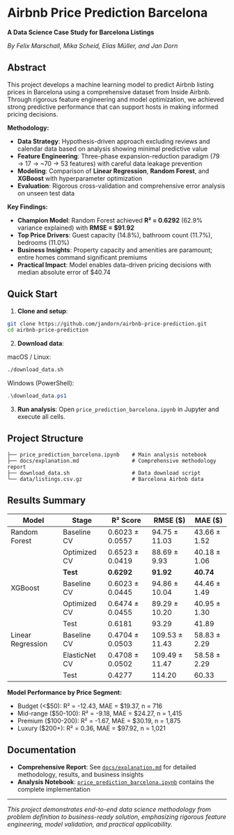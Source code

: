 # Airbnb Price Prediction Barcelona

**A Data Science Case Study for Barcelona Listings**

*By Felix Marschall, Mika Scheid, Elias Müller, and Jan Dorn*

## Abstract

This project develops a machine learning model to predict Airbnb listing prices in Barcelona using a comprehensive dataset from Inside Airbnb. Through rigorous feature engineering and model optimization, we achieved strong predictive performance that can support hosts in making informed pricing decisions.

**Methodology:**
- **Data Strategy**: Hypothesis-driven approach excluding reviews and calendar data based on analysis showing minimal predictive value
- **Feature Engineering**: Three-phase expansion-reduction paradigm (79 → 17 → ~70 → 53 features) with careful data leakage prevention
- **Modeling**: Comparison of **Linear Regression**, **Random Forest**, and **XGBoost** with hyperparameter optimization
- **Evaluation**: Rigorous cross-validation and comprehensive error analysis on unseen test data

**Key Findings:**
- **Champion Model**: Random Forest achieved **R² = 0.6292** (62.9% variance explained) with **RMSE = $91.92**
- **Top Price Drivers**: Guest capacity (14.8%), bathroom count (11.7%), bedrooms (11.0%)
- **Business Insights**: Property capacity and amenities are paramount; entire homes command significant premiums
- **Practical Impact**: Model enables data-driven pricing decisions with median absolute error of $40.74

## Quick Start

1. **Clone and setup**:
```bash
git clone https://github.com/jandorn/airbnb-price-prediction.git
cd airbnb-price-prediction
```

2. **Download data**:

macOS / Linux:
```bash
./download_data.sh
```

Windows (PowerShell):
```powershell
.\download_data.ps1
```

3. **Run analysis**:
Open `price_prediction_barcelona.ipynb` in Jupyter and execute all cells.

## Project Structure

```
├── price_prediction_barcelona.ipynb    # Main analysis notebook
├── docs/explanation.md                 # Comprehensive methodology report
├── download_data.sh                    # Data download script
└── data/listings.csv.gz                # Barcelona Airbnb data
```

## Results Summary

| Model | Stage | R² Score | RMSE ($) | MAE ($) |
|-------|--------|----------|----------|---------|
| Random Forest | Baseline CV | 0.6023 ± 0.0557 | 94.75 ± 11.03 | 43.66 ± 1.52 |
| | Optimized CV | 0.6523 ± 0.0419 | 88.69 ± 9.93 | 40.18 ± 1.06 |
| | **Test** | **0.6292** | **91.92** | **40.74** |
| XGBoost | Baseline CV | 0.6023 ± 0.0445 | 94.86 ± 10.04 | 44.46 ± 1.49 |
| | Optimized CV | 0.6474 ± 0.0455 | 89.29 ± 10.20 | 40.95 ± 1.30 |
| | Test | 0.6181 | 93.29 | 41.89 |
| Linear Regression | Baseline CV | 0.4704 ± 0.0503 | 109.53 ± 11.43 | 58.83 ± 2.29 |
| | ElasticNet CV | 0.4708 ± 0.0502 | 109.49 ± 11.47 | 58.58 ± 2.29 |
| | Test | 0.4277 | 114.20 | 60.33 |

**Model Performance by Price Segment:**
- Budget (<$50): R² = -12.43, MAE = $19.37, n = 716
- Mid-range ($50-100): R² = -9.18, MAE = $24.27, n = 1,415
- Premium ($100-200): R² = -1.67, MAE = $30.19, n = 1,875
- Luxury ($200+): R² = 0.36, MAE = $97.92, n = 1,021

## Documentation

- **Comprehensive Report**: See [`docs/explanation.md`](docs/explanation.md) for detailed methodology, results, and business insights
- **Analysis Notebook**: [`price_prediction_barcelona.ipynb`](price_prediction_barcelona.ipynb) contains the complete implementation

---

*This project demonstrates end-to-end data science methodology from problem definition to business-ready solution, emphasizing rigorous feature engineering, model validation, and practical applicability.* 